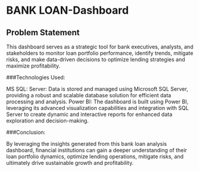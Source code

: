 
# BANK LOAN-Dashboard


## Problem Statement

 This dashboard serves as a strategic tool for bank executives, analysts, and stakeholders to monitor loan portfolio performance,
 identify trends, mitigate risks, and make data-driven decisions to optimize lending strategies and maximize profitability.


###Technologies Used:

MS SQL: Server: Data is stored and managed using Microsoft SQL Server, providing a robust and scalable database solution for efficient data processing and analysis.
Power BI: The dashboard is built using Power BI, leveraging its advanced visualization capabilities and integration with SQL Server to create dynamic and interactive reports for enhanced data exploration and decision-making.


###Conclusion:

By leveraging the insights generated from this bank loan analysis dashboard, financial institutions can gain a deeper understanding of their loan portfolio dynamics, optimize lending operations, mitigate risks, and ultimately drive sustainable growth and profitability.
        
